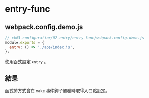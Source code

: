 # entry-func

## webpack.config.demo.js

```js
// ch03-configuration/02-entry/entry-func/webpack.config.demo.js
module.exports = {
  entry: () => './app/index.js',
};
```

使用函式設定 `entry` 。

## 結果

函式的方式會在 `make` 事件鉤子觸發時取得入口點設定。
